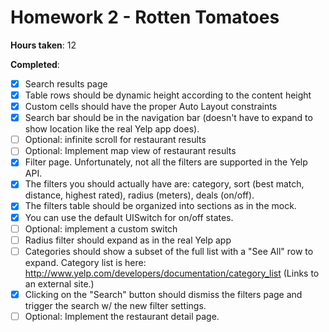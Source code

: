 # Homework 2 - Rotten Tomatoes

**Hours taken**: 12

**Completed**:
- [x] Search results page
- [x] Table rows should be dynamic height according to the content height
- [x] Custom cells should have the proper Auto Layout constraints
- [x] Search bar should be in the navigation bar (doesn't have to expand to show location like the real Yelp app does).
- [ ] Optional: infinite scroll for restaurant results
- [ ] Optional: Implement map view of restaurant results
- [x] Filter page. Unfortunately, not all the filters are supported in the Yelp API.
- [x] The filters you should actually have are: category, sort (best match, distance, highest rated), radius (meters), deals (on/off).
- [x] The filters table should be organized into sections as in the mock.
- [x] You can use the default UISwitch for on/off states.
- [ ] Optional: implement a custom switch
- [ ] Radius filter should expand as in the real Yelp app
- [ ] Categories should show a subset of the full list with a "See All" row to expand. Category list is here: http://www.yelp.com/developers/documentation/category_list (Links to an external site.)
- [x] Clicking on the "Search" button should dismiss the filters page and trigger the search w/ the new filter settings.
- [ ] Optional: Implement the restaurant detail page.
